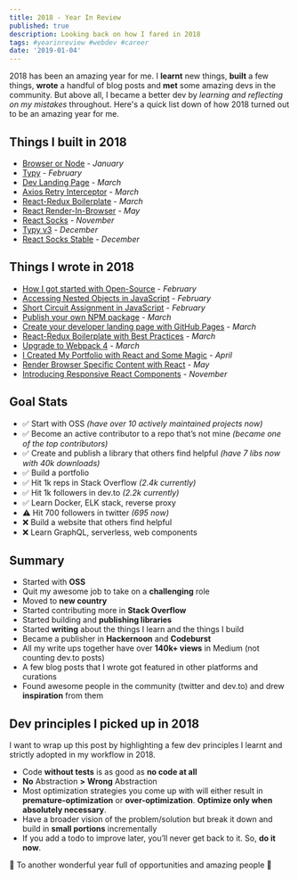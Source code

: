 ```yaml
---
title: 2018 - Year In Review
published: true
description: Looking back on how I fared in 2018
tags: #yearinreview #webdev #career
date: '2019-01-04'
---
```


2018 has been an amazing year for me. I **learnt** new things, **built** a few things, **wrote** a handful of blog posts and **met** some amazing devs in the community. But above all, I became a better dev by _learning and reflecting on my mistakes_ throughout. Here's a quick list down of how 2018 turned out to be an amazing year for me.

## Things I built in 2018

- [Browser or Node](https://github.com/flexdinesh/browser-or-node) - _January_
- [Typy](https://github.com/flexdinesh/typy) - _February_
- [Dev Landing Page](https://github.com/flexdinesh/dev-landing-page) - _March_
- [Axios Retry Interceptor](https://github.com/flexdinesh/axios-retry-interceptor) - _March_
- [React-Redux Boilerplate](https://github.com/flexdinesh/react-redux-boilerplate) - _March_
- [React Render-In-Browser](https://github.com/flexdinesh/react-render-in-browser) - _May_
- [React Socks](https://github.com/flexdinesh/react-socks) - _November_
- [Typy v3](https://github.com/flexdinesh/typy/blob/master/CHANGELOG.md#300-9-dec-2018) - _December_
- [React Socks Stable](https://github.com/flexdinesh/react-socks/blob/master/CHANGELOG.md#100-9-dec-2018) - _December_

## Things I wrote in 2018

- [How I got started with Open-Source](https://dev.to/flexdinesh/how-i-got-started-with-open-source--882) - _February_
- [Accessing Nested Objects in JavaScript](https://dev.to/flexdinesh/accessing-nested-objects-in-javascript--9m4) - _February_
- [Short Circuit Assignment in JavaScript](https://dev.to/flexdinesh/short-circuit-assignment-in-javascript--4k80) - _February_
- [Publish your own NPM package](https://dev.to/flexdinesh/publish-your-own-npm-package---5b71) - _March_
- [Create your developer landing page with GitHub Pages](https://dev.to/flexdinesh/create-your-developer-landing-page-with-github-pages---42jk) - _March_
- [React-Redux Boilerplate with Best Practices](https://dev.to/flexdinesh/react-redux-boilerplate-with-best-practices--2pp5) - _March_
- [Upgrade to Webpack 4](https://dev.to/flexdinesh/upgrade-to-webpack-4---5bc5) - _March_
- [I Created My Portfolio with React and Some Magic](https://dev.to/flexdinesh/i-re-wrote-my-portfolio-and-added-some-magic-22n7) - _April_
- [Render Browser Specific Content with React](https://dev.to/flexdinesh/render-browser-specific-content-with-react--amm) - _May_
- [Introducing Responsive React Components](https://dev.to/flexdinesh/introducing-responsive-react-components--1a6a) - _November_

## Goal Stats

- ✅ Start with OSS _(have over 10 actively maintained projects now)_
- ✅ Become an active contributor to a repo that’s not mine _(became one of the top contributors)_
- ✅ Create and publish a library that others find helpful _(have 7 libs now with 40k downloads)_
- ✅ Build a portfolio
- ✅ Hit 1k reps in Stack Overflow _(2.4k currently)_
- ✅ Hit 1k followers in dev.to _(2.2k currently)_
- ✅ Learn Docker, ELK stack, reverse proxy
- ⚠️ Hit 700 followers in twitter _(695 now)_
- ❌ Build a website that others find helpful
- ❌ Learn GraphQL, serverless, web components

## Summary

- Started with **OSS**
- Quit my awesome job to take on a **challenging** role
- Moved to **new country**
- Started contributing more in **Stack Overflow**
- Started building and **publishing libraries**
- Started **writing** about the things I learn and the things I build
- Became a publisher in **Hackernoon** and **Codeburst**
- All my write ups together have over **140k+ views** in Medium (not counting dev.to posts)
- A few blog posts that I wrote got featured in other platforms and curations
- Found awesome people in the community (twitter and dev.to) and drew **inspiration** from them

## Dev principles I picked up in 2018

I want to wrap up this post by highlighting a few dev principles I learnt and strictly adopted in my workflow in 2018.

- Code **without tests** is as good as **no code at all**
- **No** Abstraction **>** **Wrong** Abstraction
- Most optimization strategies you come up with will either result in **premature-optimization** or **over-optimization**. **Optimize only when absolutely necessary**.
- Have a broader vision of the problem/solution but break it down and build in **small portions** incrementally
- If you add a todo to improve later, you’ll never get back to it. So, **do it now**.

🥂 To another wonderful year full of opportunities and amazing people 🥂
